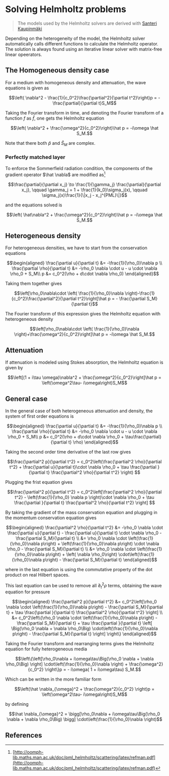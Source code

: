 # Solving Helmholtz problems

> The models used by the Helmholtz solvers are derived with [Santeri Kaupinmäki](https://bug.medphys.ucl.ac.uk/santeri-kaupinmaki)

Depending on the heterogeneity of the model, the Helmholtz solver automatically calls different functions to calculate the Helmholtz operator. The solution is always found using an iterative linear solver with matrix-free linear opeerators.

## The Homogeneous density case
For a medium with homogeneous density and attenuation, the wave equations is given as 

```math
\left( \nabla^2 - \frac{1}{c_0^2}\frac{\partial^2}{\partial t^2}\right)p = -\frac{\partial}{\partial t}S_M
```

Taking the Fourier transform in time, and denoting the Fourier transform of a function $`f`$ as $`\hat f`$, one gets the Helmholtz equation

```math
\left( \nabla^2 + \frac{\omega^2}{c_0^2}\right)\hat p = -i\omega \hat S_M.
```

Note that there both $`\hat p`$ and $`\hat S_M`$ are complex.

### Perfectly matched layer
To enforce the Sommerfield radiation condition, the components of the gradient operator $`\hat \nabla`$ are modified as[^1]

```math
\frac{\partial}{\partial x_j} \to \frac{1}{\gamma_j} \frac{\partial}{\partial x_j},
\qquad
\gamma_j = 1 + \frac{1}{k_0}\sigma_j(x), \qquad \sigma_j(x)\frac{1}{\|x_j - x_j^{PML}\|}
```

and the equations solved is 

```math
\left( \hat\nabla^2 + \frac{\omega^2}{c_0^2}\right)\hat p = -i\omega \hat S_M.
```

## Heterogeneous density
For heterogeneous densities, we have to start from the conservation equations

```math
\begin{aligned}
\frac{\partial u}{\partial t} &= -\frac{1}{\rho_0}\nabla p \\
\frac{\partial \rho}{\partial t} &= -\rho_0 \nabla \cdot u - u \cdot \nabla \rho_0 + S_M\\
p &= c_0^2(\rho + d\cdot \nabla \rho_0)
\end{aligned}
```

Taking them together gives

```math
\left[\rho_0\nabla\cdot \left( \frac{1}{\rho_0}\nabla \right)-\frac{1}{c_0^2}\frac{\partial^2}{\partial t^2}\right]\hat p = - \frac{\partial S_M}{\partial t}
```

The Fourier transform of this expression gives the Helmholtz equation with heterogeneous density
```math
\left[\rho_0\nabla\cdot \left( \frac{1}{\rho_0}\nabla \right)+\frac{\omega^2}{c_0^2}\right]\hat p = -i\omega \hat S_M.
```

## Attenuation
If attenuation is modeled using Stokes absorption, the Helmholtz equation is given by 

```math
\left[(1 + i\tau \omega)\nabla^2 + \frac{\omega^2}{c_0^2}\right]\hat p =  \left(\omega^2\tau- i\omega\right)S_M
```

## General case
In the general case of both heterogeneous attenuation and density, the system of first order equations is

```math
\begin{aligned}
\frac{\partial u}{\partial t} &= -\frac{1}{\rho_0}\nabla p \\
\frac{\partial \rho}{\partial t} &= -\rho_0 \nabla \cdot u - u \cdot \nabla \rho_0 + S_M\\
p &= c_0^2(\rho + d\cdot \nabla \rho_0 + \tau\frac{\partial}{\partial t} \rho)
\end{aligned}
```

Taking the second order time derivative of the last row gives

```math
\frac{\partial^2 p}{\partial t^2} = c_0^2\left(\frac{\partial^2 \rho}{\partial t^2} + \frac{\partial u}{\partial t}\cdot \nabla \rho_0 + \tau \frac{\partial }{\partial t} \frac{\partial^2 \rho}{\partial t^2} \right) 
```

Plugging the frist equation gives


```math
\frac{\partial^2 p}{\partial t^2} = c_0^2\left[\frac{\partial^2 \rho}{\partial t^2} - \left(\frac{1}{\rho_0} \nabla p \right)\cdot \nabla \rho_0 + \tau \frac{\partial }{\partial t} \frac{\partial^2 \rho}{\partial t^2} \right] 
```

By taking the gradient of the mass conservation equation and plugging in the momentum conservation equation gives


```math
\begin{aligned}
\frac{\partial^2 \rho}{\partial t^2}  &= -\rho_0 \nabla \cdot \frac{\partial u}{\partial t}  -  \frac{\partial u}{\partial t} \cdot \nabla \rho_0 - \frac{\partial S_M}{\partial t} \\
&= \rho_0 \nabla \cdot \left(\frac{1}{\rho_0}\nabla p\right) +  \left(\frac{1}{\rho_0}\nabla p\right) \cdot \nabla \rho_0 - \frac{\partial S_M}{\partial t} \\
&= \rho_0 \nabla \cdot \left(\frac{1}{\rho_0}\nabla p\right) +   \left( \nabla \rho_0\right) \cdot\left(\frac{1}{\rho_0}\nabla p\right) - \frac{\partial S_M}{\partial t}
\end{aligned}
```

where in the last equation is using the commutative property of the dot product on real Hilbert spaces.

This last equation can be used to remove all $`\partial^2_{t}\rho`$ terms, obtaining the wave equation for pressure

```math
\begin{aligned}
\frac{\partial^2 p}{\partial t^2} &= c_0^2\left[\rho_0 \nabla \cdot \left(\frac{1}{\rho_0}\nabla p\right) - \frac{\partial S_M}{\partial t} + \tau \frac{\partial }{\partial t} \frac{\partial^2 \rho}{\partial t^2} \right] \\
&= c_0^2\left\{\rho_0 \nabla \cdot \left(\frac{1}{\rho_0}\nabla p\right) - \frac{\partial S_M}{\partial t} + \tau \frac{\partial }{\partial t} \left[ \Big(\rho_0 \nabla + \nabla \rho_0\Big) \cdot\left(\frac{1}{\rho_0}\nabla p\right) - \frac{\partial S_M}{\partial t} \right] \right\}
\end{aligned}
```

Taking the Fourier transform and rearranging terms gives the Helmholtz equation for fully heterogeneous media

```math
\left\{\left[\rho_0\nabla + i\omega\tau\Big(\rho_0 \nabla  +  \nabla \rho_0\Big)  \right] \cdot\left(\frac{1}{\rho_0}\nabla \right) + \frac{\omega^2}{c_0^2} \right\}p = - i\omega( 1 + i\omega\tau) S_M.
```

Which can be written in the more familiar form 

```math
\left(\hat \nabla_{\omega}^2 + \frac{\omega^2}{c_0^2} \right)p = \left(\omega^2\tau- i\omega\right)S_M
```
by defining

```math
\hat \nabla_{\omega}^2 = \bigg[\rho_0\nabla + i\omega\tau\Big(\rho_0 \nabla  +  \nabla \rho_0\Big)  \bigg] \cdot\left(\frac{1}{\rho_0}\nabla \right)
```

## References

[^1]: [http://oomph-lib.maths.man.ac.uk/doc/pml_helmholtz/scattering/latex/refman.pdf](http://oomph-lib.maths.man.ac.uk/doc/pml_helmholtz/scattering/latex/refman.pdf)